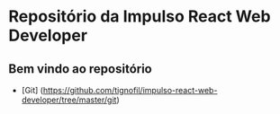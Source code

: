 # Repositório da Impulso React Web Developer

## Bem vindo ao repositório

- [Git] (https://github.com/tignofil/impulso-react-web-developer/tree/master/git)
